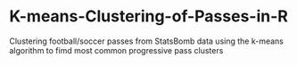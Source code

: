 # K-means-Clustering-of-Passes-in-R

Clustering football/soccer passes from StatsBomb data using the k-means algorithm to fimd most common progressive pass clusters 